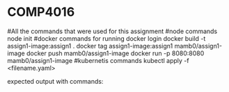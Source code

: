 # COMP4016

#All the commands that were used for this assignment
#node commands
node init
#docker commands for running
docker login 
docker build -t assign1-image:assign1 .
docker tag assign1-image:assign1 mamb0/assign1-image
docker push mamb0/assign1-image
docker run -p 8080:8080 mamb0/assign1-image
#kubernetis commands
kubectl apply -f <filename.yaml>

expected output with commands:

